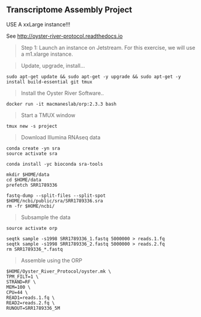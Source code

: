 Transcriptome Assembly Project
--

USE A xxLarge instance!!!

See http://oyster-river-protocol.readthedocs.io

> Step 1: Launch an instance on Jetstream. For this exercise, we will use a m1.xlarge instance.

> Update, upgrade, install...

```
sudo apt-get update && sudo apt-get -y upgrade && sudo apt-get -y install build-essential git tmux
```

> Install the Oyster River Software.. 

```
docker run -it macmaneslab/orp:2.3.3 bash
```

> Start a TMUX window

```
tmux new -s project
```

> Download Illumina RNAseq data

```
conda create -yn sra
source activate sra

conda install -yc bioconda sra-tools

mkdir $HOME/data
cd $HOME/data
prefetch SRR1789336

fastq-dump --split-files --split-spot $HOME/ncbi/public/sra/SRR1789336.sra
rm -fr $HOME/ncbi/
```

> Subsample the data
```
source activate orp

seqtk sample -s1998 SRR1789336_1.fastq 5000000 > reads.1.fq
seqtk sample -s1998 SRR1789336_2.fastq 5000000 > reads.2.fq
rm SRR1789336_*.fastq 
```

> Assemble using the ORP

```
$HOME/Oyster_River_Protocol/oyster.mk \
TPM_FILT=1 \
STRAND=RF \
MEM=100 \
CPU=44 \
READ1=reads.1.fq \
READ2=reads.2.fq \
RUNOUT=SRR1789336_5M
```
